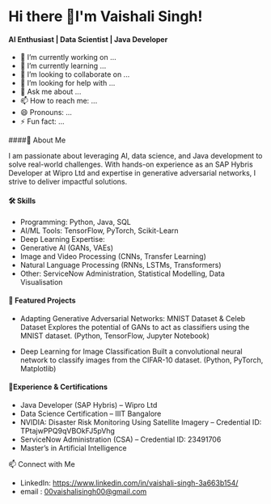 # Hi there 👋I'm Vaishali Singh!
#### AI Enthusiast | Data Scientist | Java Developer



- 🔭 I’m currently working on ...
- 🌱 I’m currently learning ...
- 👯 I’m looking to collaborate on ...
- 🤔 I’m looking for help with ...
- 💬 Ask me about ...
- 📫 How to reach me: ...
- 😄 Pronouns: ...
- ⚡ Fun fact: ...

####🌟 About Me

I am passionate about leveraging AI, data science, and Java development to solve real-world challenges. With hands-on experience as an SAP Hybris Developer at Wipro Ltd and expertise in generative adversarial networks, I strive to deliver impactful solutions.

#### 🛠 Skills

- Programming: Python, Java, SQL
- AI/ML Tools: TensorFlow, PyTorch, Scikit-Learn
- Deep Learning Expertise:
- Generative AI (GANs, VAEs)
- Image and Video Processing (CNNs, Transfer Learning)
- Natural Language Processing (RNNs, LSTMs, Transformers)
- Other: ServiceNow Administration, Statistical Modelling, Data Visualisation

#### 📂 Featured Projects

- Adapting Generative Adversarial Networks: MNIST Dataset & Celeb Dataset
  Explores the potential of GANs to act as classifiers using the MNIST dataset.
  (Python, TensorFlow, Jupyter Notebook)

- Deep Learning for Image Classification
  Built a convolutional neural network to classify images from the CIFAR-10 dataset.
  (Python, PyTorch, Matplotlib)

#### 📜Experience & Certifications
 
- Java Developer (SAP Hybris) – Wipro Ltd
- Data Science Certification – IIIT Bangalore
- NVIDIA: Disaster Risk Monitoring Using Satellite Imagery – Credential ID: TPtajwPPQ9qVBOkFJ5pVhg
- ServiceNow Administration (CSA) – Credential ID: 23491706
- Master’s in Artificial Intelligence

📫 Connect with Me
- LinkedIn: https://www.linkedin.com/in/vaishali-singh-3a663b154/
- email : 00vaishalisingh00@gmail.com
